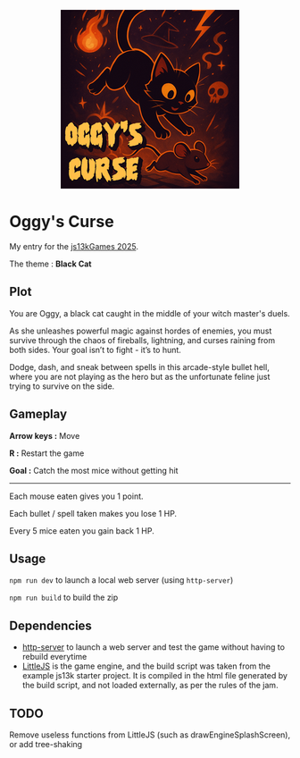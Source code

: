 <p align="center">
  <img src="cover.png">
</p>

# Oggy's Curse

My entry for the [js13kGames 2025](https://js13kgames.com/2025/).

The theme : **Black Cat**

## Plot

You are Oggy, a black cat caught in the middle of your witch master's duels.

As she unleashes powerful magic against hordes of enemies, you must survive through the chaos of fireballs, lightning, and curses raining from both sides. Your goal isn’t to fight - it’s to hunt.

Dodge, dash, and sneak between spells in this arcade-style bullet hell, where you are not playing as the hero but as the unfortunate feline just trying to survive on the side.

## Gameplay

**Arrow keys :** Move

**R :** Restart the game

**Goal :** Catch the most mice without getting hit

---

Each mouse eaten gives you 1 point.

Each bullet / spell taken makes you lose 1 HP.

Every 5 mice eaten you gain back 1 HP.

## Usage

`npm run dev` to launch a local web server (using `http-server`)

`npm run build` to build the zip

## Dependencies

* [http-server](https://github.com/http-party/http-server) to launch a web server and test the game without having to rebuild everytime
* [LittleJS](https://github.com/KilledByAPixel/LittleJS/tree/js13k) is the game engine, and the build script was taken from the example js13k starter project. It is compiled in the html file generated by the build script, and not loaded externally, as per the rules of the jam.

## TODO

Remove useless functions from LittleJS (such as drawEngineSplashScreen), or add tree-shaking